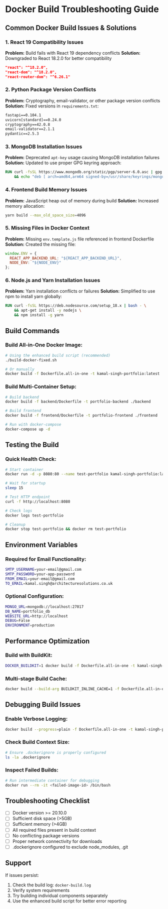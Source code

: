 # Docker Build Troubleshooting Guide

## Common Docker Build Issues & Solutions

### 1. React 19 Compatibility Issues

**Problem:** Build fails with React 19 dependency conflicts
**Solution:** Downgraded to React 18.2.0 for better compatibility

```json
"react": "^18.2.0",
"react-dom": "^18.2.0",
"react-router-dom": "^6.26.1"
```

### 2. Python Package Version Conflicts

**Problem:** Cryptography, email-validator, or other package version conflicts
**Solution:** Fixed versions in `requirements.txt`:

```txt
fastapi==0.104.1
uvicorn[standard]==0.24.0
cryptography==42.0.8
email-validator==2.1.1
pydantic==2.5.3
```

### 3. MongoDB Installation Issues

**Problem:** Deprecated `apt-key` usage causing MongoDB installation failures
**Solution:** Updated to use proper GPG keyring approach:

```dockerfile
RUN curl -fsSL https://www.mongodb.org/static/pgp/server-6.0.asc | gpg --dearmor -o /usr/share/keyrings/mongodb-server-6.0.gpg \
    && echo "deb [ arch=amd64,arm64 signed-by=/usr/share/keyrings/mongodb-server-6.0.gpg ] https://repo.mongodb.org/apt/ubuntu jammy/mongodb-org/6.0 multiverse" | tee /etc/apt/sources.list.d/mongodb-org-6.0.list
```

### 4. Frontend Build Memory Issues

**Problem:** JavaScript heap out of memory during build
**Solution:** Increased memory allocation:

```bash
yarn build --max_old_space_size=4096
```

### 5. Missing Files in Docker Context

**Problem:** Missing `env.template.js` file referenced in frontend Dockerfile
**Solution:** Created the missing file:

```javascript
window.ENV = {
  REACT_APP_BACKEND_URL: "${REACT_APP_BACKEND_URL}",
  NODE_ENV: "${NODE_ENV}"
};
```

### 6. Node.js and Yarn Installation Issues

**Problem:** Yarn installation conflicts or failures
**Solution:** Simplified to use npm to install yarn globally:

```dockerfile
RUN curl -fsSL https://deb.nodesource.com/setup_18.x | bash - \
    && apt-get install -y nodejs \
    && npm install -g yarn
```

## Build Commands

### Build All-in-One Docker Image:
```bash
# Using the enhanced build script (recommended)
./build-docker-fixed.sh

# Or manually
docker build -f Dockerfile.all-in-one -t kamal-singh-portfolio:latest .
```

### Build Multi-Container Setup:
```bash
# Build backend
docker build -f backend/Dockerfile -t portfolio-backend ./backend

# Build frontend
docker build -f frontend/Dockerfile -t portfolio-frontend ./frontend

# Run with docker-compose
docker-compose up -d
```

## Testing the Build

### Quick Health Check:
```bash
# Start container
docker run -d -p 8080:80 --name test-portfolio kamal-singh-portfolio:latest

# Wait for startup
sleep 15

# Test HTTP endpoint
curl -f http://localhost:8080

# Check logs
docker logs test-portfolio

# Cleanup
docker stop test-portfolio && docker rm test-portfolio
```

## Environment Variables

### Required for Email Functionality:
```bash
SMTP_USERNAME=your-email@gmail.com
SMTP_PASSWORD=your-app-password
FROM_EMAIL=your-email@gmail.com
TO_EMAIL=kamal.singh@architecturesolutions.co.uk
```

### Optional Configuration:
```bash
MONGO_URL=mongodb://localhost:27017
DB_NAME=portfolio_db
WEBSITE_URL=http://localhost
DEBUG=False
ENVIRONMENT=production
```

## Performance Optimization

### Build with BuildKit:
```bash
DOCKER_BUILDKIT=1 docker build -f Dockerfile.all-in-one -t kamal-singh-portfolio:latest .
```

### Multi-stage Build Cache:
```bash
docker build --build-arg BUILDKIT_INLINE_CACHE=1 -f Dockerfile.all-in-one -t kamal-singh-portfolio:latest .
```

## Debugging Build Issues

### Enable Verbose Logging:
```bash
docker build --progress=plain -f Dockerfile.all-in-one -t kamal-singh-portfolio:latest . 2>&1 | tee build.log
```

### Check Build Context Size:
```bash
# Ensure .dockerignore is properly configured
ls -la .dockerignore
```

### Inspect Failed Builds:
```bash
# Run intermediate container for debugging
docker run --rm -it <failed-image-id> /bin/bash
```

## Troubleshooting Checklist

- [ ] Docker version >= 20.10.0
- [ ] Sufficient disk space (>5GB)
- [ ] Sufficient memory (>4GB)
- [ ] All required files present in build context
- [ ] No conflicting package versions
- [ ] Proper network connectivity for downloads
- [ ] .dockerignore configured to exclude node_modules, .git

## Support

If issues persist:
1. Check the build log: `docker-build.log`
2. Verify system requirements
3. Try building individual components separately
4. Use the enhanced build script for better error reporting